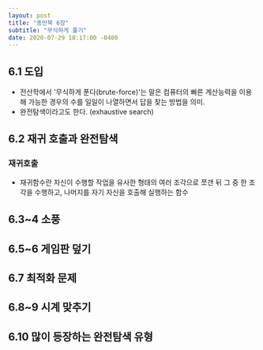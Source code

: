```yaml
---
layout: post
title: "종만북 6장"
subtitle: "무식하게 풀기"
date: 2020-07-29 18:17:00 -0400
---
```


## 6.1 도입

- 전산학에서 '무식하게 푼다(brute-force)'는 말은 컴퓨터의 빠른 계산능력을 이용해 가능한 경우의 수를 일일이 나열하면서 답을 찾는 방법을 의미.   
- 완전탐색이라고도 한다. (exhaustive search)

## 6.2 재귀 호출과 완전탐색

### 재귀호출

- 재귀함수란 자신이 수행할 작업을 유사한 형태의 여러 조각으로 쪼갠 뒤 그 중 한 조각을 수행하고, 나머지를 자기 자신을 호출해 실행하는 함수

## 6.3~4 소풍
## 6.5~6 게임판 덮기
## 6.7 최적화 문제
## 6.8~9 시계 맞추기
## 6.10 많이 등장하는 완전탐색 유형
